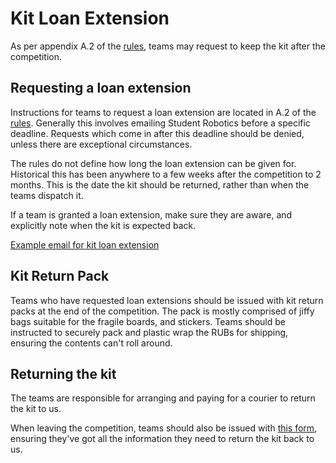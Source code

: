 # Kit Loan Extension

As per appendix A.2 of the [rules][rules], teams may request to keep the kit after the competition.

## Requesting a loan extension

Instructions for teams to request a loan extension are located in A.2 of the [rules][rules]. Generally this involves emailing Student Robotics before a specific deadline. Requests which come in after this deadline should be denied, unless there are exceptional circumstances.

The rules do not define how long the loan extension can be given for. Historical this has been anywhere to a few weeks after the competition to 2 months. This is the date the kit should be returned, rather than when the teams dispatch it.

If a team is granted a loan extension, make sure they are aware, and explicitly note when the kit is expected back.

[Example email for kit loan extension](https://github.com/srobo/team-emails/blob/master/SR2019/2019-03-11-competition-information.md#kit-loan-extension)

## Kit Return Pack

Teams who have requested loan extensions should be issued with kit return packs at the end of the competition. The pack is mostly comprised of jiffy bags suitable for the fragile boards, and stickers. Teams should be instructed to securely pack and plastic wrap the RUBs for shipping, ensuring the contents can't roll around.

## Returning the kit

The teams are responsible for arranging and paying for a courier to return the kit to us.

When leaving the competition, teams should also be issued with [this form](https://github.com/srobo/kit-coordination-documents/tree/master/authorized-to-keep-kit), ensuring they've got all the information they need to return the kit back to us.

[rules]: https://studentrobotics.org/docs/rules/
